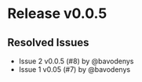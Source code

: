 # Release v0.0.5

## Resolved Issues
- Issue 2 v0.0.5 (#8) by @bavodenys
- Issue 1 v0.05 (#7) by @bavodenys
